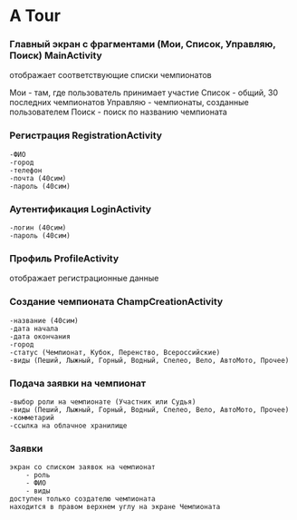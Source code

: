 # A Tour

### Главный экран с фрагментами (Мои, Список, Управляю, Поиск) MainActivity
отображает соответствующие списки чемпионатов

Мои - там, где пользователь принимает участие
Список - общий, 30 последних чемпионатов
Управляю - чемпионаты, созданные пользователем
Поиск - поиск по названию чемпионата


### Регистрация RegistrationActivity
	-ФИО
	-город
	-телефон
	-почта (40сим)
	-пароль (40сим)

### Аутентификация LoginActivity
	-логин (40сим)
	-пароль (40сим)

### Профиль ProfileActivity
отображает регистрационные данные 

### Создание чемпионата ChampCreationActivity
	-название (40сим)
	-дата начала
	-дата окончания
	-город
	-статус (Чемпионат, Кубок, Перенство, Всероссийские)
	-виды (Пеший, Лыжный, Горный, Водный, Спелео, Вело, АвтоМото, Прочее)

### Подача заявки на чемпионат
	-выбор роли на чемпионате (Участник или Судья)
	-виды (Пеший, Лыжный, Горный, Водный, Спелео, Вело, АвтоМото, Прочее)
	-комметарий
	-ссылка на облачное хранилище

### Заявки
	экран со списком заявок на чемпионат 
		- роль
		- ФИО
		- виды
	доступен только создателю чемпионата
	находится в правом верхнем углу на экране Чемпионата